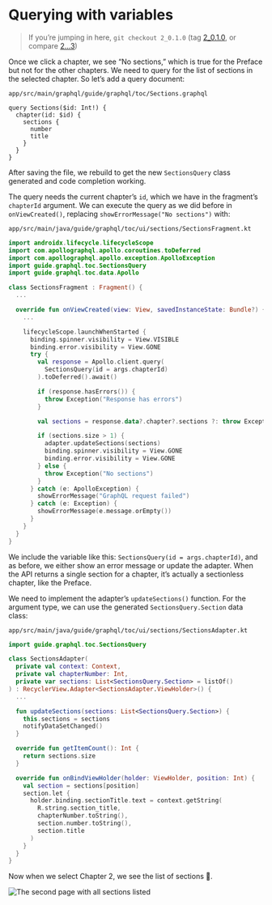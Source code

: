 # Querying with variables

> If you’re jumping in here, `git checkout 2_0.1.0` (tag [2_0.1.0](https://github.com/GraphQLGuide/guide-android/tree/2_0.1.0), or compare [2...3](https://github.com/GraphQLGuide/guide-android/compare21_0.1.0...3_0.1.0))

Once we click a chapter, we see “No sections,” which is true for the Preface but not for the other chapters. We need to query for the list of sections in the selected chapter. So let’s add a query document:

`app/src/main/graphql/guide/graphql/toc/Sections.graphql`

```gql
query Sections($id: Int!) {
  chapter(id: $id) {
    sections {
      number
      title
    }
  }
}
```

After saving the file, we rebuild to get the new `SectionsQuery` class generated and code completion working. 

The query needs the current chapter’s `id`, which we have in the fragment’s `chapterId` argument. We can execute the query as we did before in `onViewCreated()`, replacing `showErrorMessage("No sections")` with:

`app/src/main/java/guide/graphql/toc/ui/sections/SectionsFragment.kt`

```kt
import androidx.lifecycle.lifecycleScope
import com.apollographql.apollo.coroutines.toDeferred
import com.apollographql.apollo.exception.ApolloException
import guide.graphql.toc.SectionsQuery
import guide.graphql.toc.data.Apollo

class SectionsFragment : Fragment() {
  ...

  override fun onViewCreated(view: View, savedInstanceState: Bundle?) {
    ...

    lifecycleScope.launchWhenStarted {
      binding.spinner.visibility = View.VISIBLE
      binding.error.visibility = View.GONE
      try {
        val response = Apollo.client.query(
          SectionsQuery(id = args.chapterId)
        ).toDeferred().await()

        if (response.hasErrors()) {
          throw Exception("Response has errors")
        }

        val sections = response.data?.chapter?.sections ?: throw Exception("Data is null")

        if (sections.size > 1) {
          adapter.updateSections(sections)
          binding.spinner.visibility = View.GONE
          binding.error.visibility = View.GONE
        } else {
          throw Exception("No sections")
        }
      } catch (e: ApolloException) {
        showErrorMessage("GraphQL request failed")
      } catch (e: Exception) {
        showErrorMessage(e.message.orEmpty())
      }
    }
  }
}
```

We include the variable like this: `SectionsQuery(id = args.chapterId)`, and as before, we either show an error message or update the adapter. When the API returns a single section for a chapter, it’s actually a sectionless chapter, like the Preface.

We need to implement the adapter’s `updateSections()` function. For the argument type, we can use the generated `SectionsQuery.Section` data class:

`app/src/main/java/guide/graphql/toc/ui/sections/SectionsAdapter.kt`

```kt
import guide.graphql.toc.SectionsQuery

class SectionsAdapter(
  private val context: Context,
  private val chapterNumber: Int,
  private var sections: List<SectionsQuery.Section> = listOf()
) : RecyclerView.Adapter<SectionsAdapter.ViewHolder>() {
  ...

  fun updateSections(sections: List<SectionsQuery.Section>) {
    this.sections = sections
    notifyDataSetChanged()
  }

  override fun getItemCount(): Int {
    return sections.size
  }

  override fun onBindViewHolder(holder: ViewHolder, position: Int) {
    val section = sections[position]
    section.let {
      holder.binding.sectionTitle.text = context.getString(
        R.string.section_title,
        chapterNumber.toString(),
        section.number.toString(),
        section.title
      )
    }
  }
}
```

Now when we select Chapter 2, we see the list of sections 💃.

![The second page with all sections listed](../img/android-sections.png)

